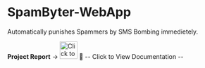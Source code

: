 # SpamByter-WebApp
Automatically punishes Spammers by SMS Bombing immedietely.

**Project Report** -> 
[<img alt="Click to View Documentation" width="40px" src="https://upload.wikimedia.org/wikipedia/commons/6/66/Google_Docs_2020_Logo.svg" />](https://docs.google.com/document/d/1r_er9k7d_b4UMrY6OsFJueg3IBvo9kiwZFKC8730iG4/edit?usp=sharing)  📌
--  Click to View Documentation --
